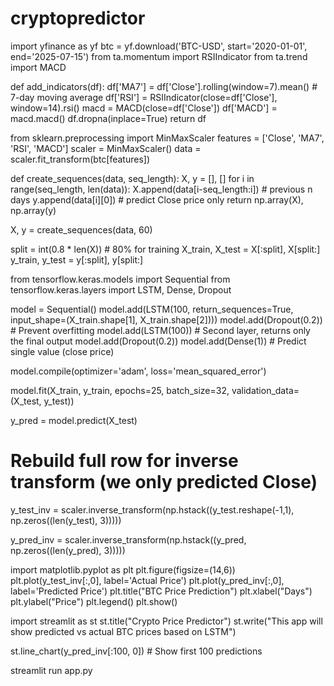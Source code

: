# cryptopredictor
import yfinance as yf
btc = yf.download('BTC-USD', start='2020-01-01', end='2025-07-15')
from ta.momentum import RSIIndicator
from ta.trend import MACD

def add_indicators(df):
    df['MA7'] = df['Close'].rolling(window=7).mean()  # 7-day moving average
    df['RSI'] = RSIIndicator(close=df['Close'], window=14).rsi()
    macd = MACD(close=df['Close'])
    df['MACD'] = macd.macd()
    df.dropna(inplace=True)
    return df

from sklearn.preprocessing import MinMaxScaler
features = ['Close', 'MA7', 'RSI', 'MACD']
scaler = MinMaxScaler()
data = scaler.fit_transform(btc[features])

def create_sequences(data, seq_length):
    X, y = [], []
    for i in range(seq_length, len(data)):
        X.append(data[i-seq_length:i])  # previous n days
        y.append(data[i][0])            # predict Close price only
    return np.array(X), np.array(y)

X, y = create_sequences(data, 60)

split = int(0.8 * len(X))  # 80% for training
X_train, X_test = X[:split], X[split:]
y_train, y_test = y[:split], y[split:]

from tensorflow.keras.models import Sequential
from tensorflow.keras.layers import LSTM, Dense, Dropout

model = Sequential()
model.add(LSTM(100, return_sequences=True, input_shape=(X_train.shape[1], X_train.shape[2])))
model.add(Dropout(0.2))  # Prevent overfitting
model.add(LSTM(100))     # Second layer, returns only the final output
model.add(Dropout(0.2))
model.add(Dense(1))      # Predict single value (close price)

model.compile(optimizer='adam', loss='mean_squared_error')

model.fit(X_train, y_train, epochs=25, batch_size=32, validation_data=(X_test, y_test))

y_pred = model.predict(X_test)

# Rebuild full row for inverse transform (we only predicted Close)
y_test_inv = scaler.inverse_transform(np.hstack((y_test.reshape(-1,1),
                                                  np.zeros((len(y_test), 3)))))

y_pred_inv = scaler.inverse_transform(np.hstack((y_pred,
                                                  np.zeros((len(y_pred), 3)))))

import matplotlib.pyplot as plt
plt.figure(figsize=(14,6))
plt.plot(y_test_inv[:,0], label='Actual Price')
plt.plot(y_pred_inv[:,0], label='Predicted Price')
plt.title("BTC Price Prediction")
plt.xlabel("Days")
plt.ylabel("Price")
plt.legend()
plt.show()

import streamlit as st
st.title("Crypto Price Predictor")
st.write("This app will show predicted vs actual BTC prices based on LSTM")

st.line_chart(y_pred_inv[:100, 0])  # Show first 100 predictions

streamlit run app.py
